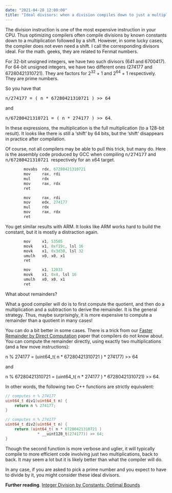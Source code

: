 ```yaml
---
date: "2021-04-28 12:00:00"
title: "Ideal divisors: when a division compiles down to just a multiplication"
---
```




The division instruction is one of the most expensive instruction in your CPU. Thus optimizing compilers often compile divisions by known constants down to a multiplication followed by a shift. However, in some lucky cases, the compiler does not even need a shift. I call the corresponding divisors ideal. For the math. geeks, they are related to Fermat numbers.

For 32-bit unsigned integers, we have two such divisors (641 and 6700417). For 64-bit unsigned integers, we have two different ones (274177 and 67280421310721). They are factors for 2<sup>32</sup> + 1 and 2<sup>64</sup> + 1 respectively. They are prime numbers.

So you have that

<tt>n/274177 = ( n * 67280421310721 ) &gt;&gt; 64</tt>

and

<tt>n/67280421310721 = ( n * 274177 ) &gt;&gt; 64</tt>.

In these expressions, the multiplication is the full multiplication (to a 128-bit result). It looks like there is still a &lsquo;shift&rsquo; by 64 bits, but the &lsquo;shift&rsquo; disappears in practice after compilation.

Of course, not all compilers may be able to pull this trick, but many do. Here is the assembly code produced by GCC when compiling <tt>n/274177</tt> and <tt>n/67280421310721 </tt> respectively for an x64 target.
```C
        movabs  rdx, 67280421310721
        mov     rax, rdi
        mul     rdx
        mov     rax, rdx
        ret
```

```C
        mov     rax, rdi
        mov     edx, 274177
        mul     rdx
        mov     rax, rdx
        ret
```


You get similar results with ARM. It looks like ARM works hard to build the constant, but it is mostly a distraction again.
```C
        mov     x1, 53505
        movk    x1, 0xf19c, lsl 16
        movk    x1, 0x3d30, lsl 32
        umulh   x0, x0, x1
        ret
```

```C
        mov     x1, 12033
        movk    x1, 0x4, lsl 16
        umulh   x0, x0, x1
        ret
```


What about remainders?

What a good compiler will do  is to first compute the quotient, and then do a multiplication and a subtraction to derive the remainder. It is the general strategy. Thus, maybe surprisingly, it is more expensive to compute a remainder than a quotient in many cases!

You can do a bit better in some cases. There is a trick from our [Faster Remainder by Direct Computation](https://arxiv.org/abs/1902.01961) paper that compilers do not know about. You can compute the remainder directly, using exactly two multiplications (and a few move instructions):

n % 274177 = (uint64_t( n * 67280421310721 ) * 274177) &gt;&gt; 64

and

n % 67280421310721 = (uint64_t( n * 274177 ) * 67280421310721) &gt;&gt; 64.

In other words, the following two C++ functions are strictly equivalent:
```C
// computes n % 274177
uint64_t div1(uint64_t n) {
    return n % 274177;
}

// computes n % 274177
uint64_t div2(uint64_t n) {
    return (uint64_t( n * 67280421310721 ) 
              * __uint128_t(274177)) >> 64;
}
```


Though the second function is more verbose and uglier, it will typically compile to more efficient code involving just two multiplications, back to back. It may seem a lot but it is likely better than what the compiler will do.

In any case, if you are asked to pick a prime number and you expect to have to divide by it, you might consider these ideal divisors.

__Further reading__. [Integer Division by Constants: Optimal Bounds](https://arxiv.org/abs/2012.12369)

